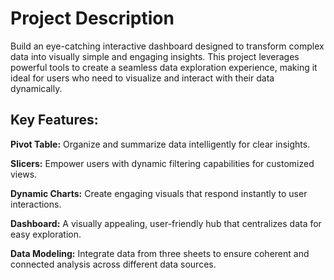 # Project Description
Build an eye-catching interactive dashboard designed to transform complex data into visually simple and engaging insights. This project leverages powerful tools to create a seamless data exploration experience, making it ideal for users who need to visualize and interact with their data dynamically.

## Key Features:

**Pivot Table:** Organize and summarize data intelligently for clear insights.

**Slicers:** Empower users with dynamic filtering capabilities for customized views.

**Dynamic Charts:** Create engaging visuals that respond instantly to user interactions.

**Dashboard:** A visually appealing, user-friendly hub that centralizes data for easy exploration.

**Data Modeling:** Integrate data from three sheets to ensure coherent and connected analysis across different data sources.
